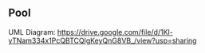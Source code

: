## Pool

UML Diagram: https://drive.google.com/file/d/1Kl-yTNam334x1PcQBTCQlgKeyQnG8VB_/view?usp=sharing
